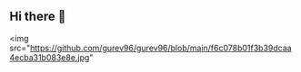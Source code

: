 ## Hi there 👋


<img src="https://github.com/gurev96/gurev96/blob/main/f6c078b01f3b39dcaa4ecba31b083e8e.jpg"
